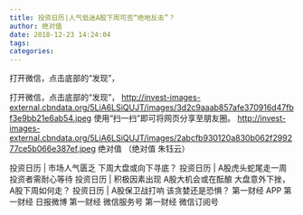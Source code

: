 ```yaml
---
title: 投资日历|人气低迷A股下周可否“绝地反击”？
author: 绝对值
date: 2018-12-23 14:24:04
tags: 
categories: 
---
```

打开微信，点击底部的“发现”，
<!-- more -->
打开微信，点击底部的“发现”，
http://invest-images-external.cbndata.org/5LiA6LSiQUJT/images/3d2c9aaab857afe370916d47fbf3e9bb21e6ab54.jpeg
使用“扫一扫”即可将网页分享至朋友圈。
http://invest-images-external.cbndata.org/5LiA6LSiQUJT/images/2abcfb930120a830b062f299277ce5b066e387ef.jpeg
绝对值
（绝对值 朱钰云）
 
 
投资日历 | 市场人气匮乏 下周大盘或向下寻底？
投资日历 | A股虎头蛇尾走一周 投资者需耐心等待 
投资日历 | 积极因素出现 A股大机会或在酝酿
大盘意外下挫，A股下周如何走？
投资日历 | A股保卫战打响 该贪婪还是恐惧？
第一财经
APP
第一财经
日报微博
第一财经
微信服务号
第一财经
微信订阅号

